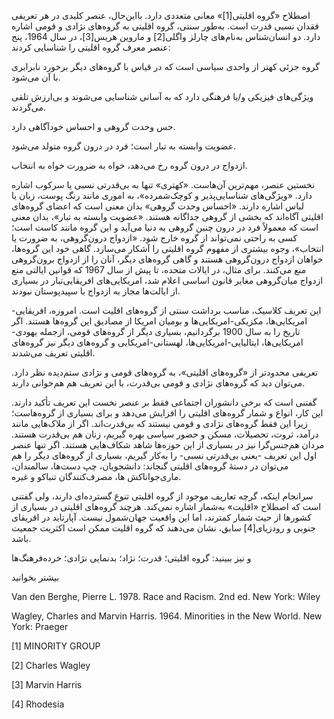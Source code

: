  اصطلاح «گروه اقلیتی[1]» معانی متعددی دارد. بااین‌حال، عنصر کلیدی در هر تعریفی فقدان نسبی قدرت است. به‌طور سنتی، گروه اقلیتی به گروه‌های نژادی و قومی اشاره دارد. دو انسان‌شناس به‌نام‌های چارلز واگلی[2] و ماروین هریس[3]، در سال 1964، پنج عنصر معرف گروه اقلیتی را شناسایی کردند:

گروه جزئی کهتر از واحدی سیاسی است که در قیاس با گروه‌های دیگر برخورد نابرابری با آن می‌شود.

ویژگی‌های فیزیکی و/یا فرهنگی دارد که به آسانی شناسایی می‌شوند و بی‌ارزش تلقی می‌گردند.

حس وحدت گروهی و احساس خودآگاهی دارد.

عضویت وابسته به تبار است؛ فرد در درون گروه متولد می‌شود.

ازدواج در درون گروه رخ می‌دهد، خواه به ضرورت خواه به انتخاب.

نخستین عنصر، مهم‌ترین آن‌هاست. «کهتری» تنها به بی‌قدرتی نسبی یا سرکوب اشاره دارد. «ویژگی‌های شناسایی‌پذیر و کوچک‌شمرده»، به اموری مانند رنگ پوست، زبان یا لباس اشاره دارند. «احساس وحدت گروهی» بدان معنی است که اعضای گروه‌های اقلیتی آگاه‌اند که بخشی از گروهی جداگانه هستند. «عضویت وابسته به تبار»، بدان معنی است که معمولاً فرد در درون چنین گروهی به دنیا می‌آید و این گروه مانند کاست است؛ کسی به راحتی نمی‌تواند از گروه خارج شود. «ازدواج درون‌گروهی، به ضرورت یا انتخاب»، وجوه بیشتری از مفهوم گروه اقلیتی را آشکار می‌سازد. گاهی خود این گروه‌ها، خواهان ازدواج درون‌گروهی هستند و گاهی گروه‌های دیگر، آنان را از ازدواج برون‌گروهی منع می‌کنند. برای مثال، در ایالات متحده، تا پیش از سال 1967 که قوانین ایالتی منع ازدواج میان‌گروهی مغایر قانون اساسی اعلام شد، امریکایی‌های افریقایی‌تبار در بسیاری از ایالت‌ها مجاز به ازدواج با سپیدپوستان نبودند.

این تعریف کلاسیک، مناسب برداشت سنتی از گروه‌های اقلیت است. امروزه، افریقایی-امریکایی‌ها، مکزیکی-امریکایی‌ها و بومیان امریکا از مصادیق این گروه‌ها هستند. اگر تاریخ را به سال 1900 برگردانیم، بسیاری دیگر از گروه‌های قومی، ازجمله یهودی-امریکایی‌ها، ایتالیایی-امریکایی‌ها، لهستانی-امریکایی و گروه‌های دیگر نیز گروه‌های اقلیتی تعریف می‌شدند.

تعریفی محدودتر از «گروه‌های اقلیتی»، به گروه‌های قومی و نژادی ستم‌دیده نظر دارد. می‌توان دید که گروه‌های نژادی و قومی بی‌قدرت، با این تعریف هم هم‌خوانی دارند.

گفتنی است که برخی دانشوران اجتماعی فقط بر عنصر نخست این تعریف تأکید دارند. این کار، انواع و شمار گروه‌های اقلیتی را افزایش می‌دهد و برای بسیاری از گروه‌هاست؛ زیرا این فقط گروه‌های نژادی و قومی نیستند که بی‌قدرت‌اند. اگر از ملاک‌هایی مانند درآمد، ثروت، تحصیلات، مسکن و حضور سیاسی بهره گیریم، زنان هم بی‌قدرت هستند. مردان هم‌جنس‌گرا نیز در بسیاری از این حوزه‌ها شاهد شکاف‌هایی هستند. اگر تنها عنصر اول این تعریف -یعنی بی‌قدرتی نسبی- را به‌کار گیریم، بسیاری از گروه‌های دیگر را هم می‌توان در دستۀ گروه‌های اقلیتی گنجاند: دانشجویان، چپ دست‌ها، سالمندان، ماری‌جواناکش ها، مصرف‌کنندگان تنباکو و غیره.

سرانجام اینکه، گرچه تعاریف موجود از گروه اقلیتی تنوع گسترده‌ای دارند، ولی گفتنی است که اصطلاح «اقلیت» به‌شمار اشاره نمی‌کند. هرچند گروه‌های اقلیتی در بسیاری از کشورها از حیث شمار کمترند، اما این واقعیت جهان‌شمول نیست. آپارتاید در افریقای جنوبی و رودزیای[4] سابق، نشان می‌دهند که گروه اقلیت ممکن است اکثریت جمعیت باشد.

و نیز ببینید: گروه اقلیتی؛ قدرت؛ نژاد؛ بدنمایی نژادی؛ خرده‌فرهنگ‌ها

بیشتر بخوانید

  


Van den Berghe, Pierre L. 1978. Race and Racism. 2nd ed. New York: Wiley

Wagley, Charles and Marvin Harris. 1964. Minorities in the New World. New York: Praeger

[1] MINORITY GROUP

[2] Charles Wagley

 [3] Marvin Harris

[4] Rhodesia

 

 

 

 